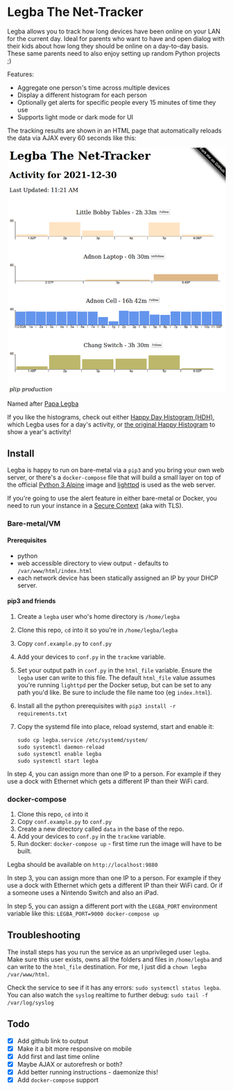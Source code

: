 # Legba The Net-Tracker

Legba allows you to track how long devices have been online on your LAN for the current day. Ideal for parents who want to have and open dialog with their kids about how long they should be online on a day-to-day basis. These same parents need to also enjoy setting up random Python projects ;)

Features:
* Aggregate one person's time across multiple devices
* Display a different histogram for each person 
* Optionally get alerts for specific people every 15 minutes of time they use
* Supports light mode or dark mode for UI

The tracking results are shown in an HTML page that automatically reloads the data via AJAX every 60 seconds like this:

![Legba Screenshot](html/legba2.png)

Named after [Papa Legba](https://en.wikipedia.org/wiki/Papa_Legba)

If you like the histograms, check out either [Happy Day Histogram (HDH)](https://github.com/mrjones-plip/Happy-Day-Histogram), which Legba uses for a day's activity, or [the original Happy Histogram](https://github.com/Packet-Clearing-House/Happy-Histogram/) to show a year's activity!

## Install 

Legba is happy to run on bare-metal via a `pip3` and you bring your own web server, or there's a `docker-compose` file that will build a small layer on top of the official [Python 3 Alpine](https://hub.docker.com/_/python/) image and [lighttpd](https://hub.docker.com/r/sebp/lighttpd) is used as the web server.

If you're going to use the alert feature in either bare-metal or Docker, you need to run your instance in a [Secure Context](https://developer.mozilla.org/en-US/docs/Web/API/Notification/requestPermission) (aka with TLS).

### Bare-metal/VM

#### Prerequisites

* python
* web accessible directory to view output - defaults to `/var/www/html/index.html`
* each network device has been statically assigned an IP by your DHCP server.

#### pip3 and friends

1. Create a `legba` user who's home directory is `/home/legba`
2. Clone this repo, `cd` into it so you're in `/home/legba/legba`
3. Copy `conf.example.py` to `conf.py`
4. Add your devices to `conf.py` in the `trackme` variable.
5. Set your output path in `conf.py` in the `html_file` variable. Ensure the `legba` user can write to this file. The default `html_file`  value assumes you're running `lighttpd` per the Docker setup, but can be set to any path you'd like. Be sure to include the file name too (eg `index.html`).
6. Install all the python prerequisites with `pip3 install -r requirements.txt`
7. Copy the systemd file into place, reload systemd, start and enable it:

    ```    
    sudo cp legba.service /etc/systemd/system/
    sudo systemctl daemon-reload
    sudo systemctl enable legba
    sudo systemctl start legba
    ```

In step 4, you can assign more than one IP to a person.  For example if they use a dock with Ethernet which gets a different IP than their WiFi card.

### docker-compose

1. Clone this repo, `cd` into it
2. Copy `conf.example.py` to `conf.py`
3. Create a new directory called `data` in the base of the repo.
4. Add your devices to `conf.py` in the `trackme` variable.
5. Run docker: `docker-compose up` - first time run the image will have to be built. 

Legba should be available on `http://localhost:9880`

In step 3, you can assign more than one IP to a person.  For example if they use a dock with Ethernet which gets a different IP than their WiFi card. Or if a someone uses a Nintendo Switch and also an iPad.

In step 5, you can assign a different port with the `LEGBA_PORT` environment variable like this: `LEGBA_PORT=9000 docker-compose up`

## Troubleshooting

The install steps has you run the service as an unprivileged user `legba`.  Make sure this user exists, owns all the folders and files in `/home/legba` and can write to the `html_file` destination.  For me, I just did a `chown legba /var/www/html`.  

Check the service to see if it has any errors: `sudo systemctl status legba`. You can also watch the `syslog` realtime to further debug: `sudo tail -f /var/log/syslog`

## Todo

- [x] Add github link to output
- [x] Make it a bit more responsive on mobile
- [X] Add first and last time online
- [X] Maybe AJAX or autorefresh or both?
- [X] Add better running instructions - daemonize this!
- [X] Add `docker-compose` support
